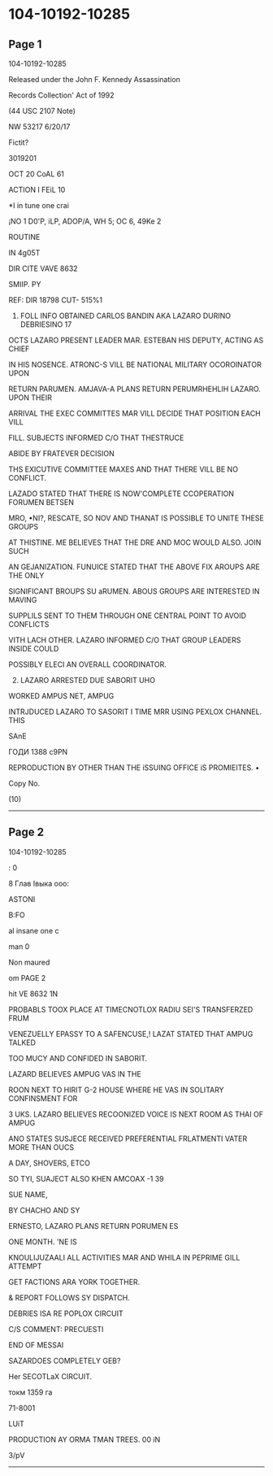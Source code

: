 # 104-10192-10285

## Page 1

104-10192-10285

Released under the John F. Kennedy Assassination

Records Collection' Act of 1992

(44 USC 2107 Note)

NW 53217 6/20/17

Fictit?

3019201

OCT 20 CoAL 61

ACTION I FEiL 10

*I in tune one crai

¡NO 1 D0'P, iLP, ADOP/A, WH 5; OC 6, 49Ke 2

ROUTINE

IN 4g05T

DIR CITE VAVE 8632

SMIIP. PY

REF: DIR 18798 CUT- 515%1

1. FOLL INFO OBTAINED CARLOS BANDIN AKA LAZARO DURINO DEBRIESINO 17

OCTS LAZARO PRESENT LEADER MAR. ESTEBAN HIS DEPUTY, ACTING AS CHIEF

IN HIS NOSENCE. ATRONC-S VILL BE NATIONAL MILITARY OCOROINATOR UPON

RETURN PARUMEN. AMJAVA-A PLANS RETURN PERUMRHEHLIH LAZARO. UPON THEIR

ARRIVAL THE EXEC COMMITTES MAR VILL DECIDE THAT POSITION EACH VILL

FILL. SUBJECTS INFORMED C/O THAT THESTRUCE

ABIDE BY FRATEVER DECISION

THS EXICUTIVE COMMITTEE MAXES AND THAT THERE VILL BE NO CONFLICT.

LAZADO STATED THAT THERE IS NOW'COMPLETE CCOPERATION FORUMEN BETSEN

MRO, •NI?, RESCATE, SO NOV AND THANAT IS POSSIBLE TO UNITE THESE GROUPS

AT THISTINE. ME BELIEVES THAT THE DRE AND MOC WOULD ALSO. JOIN SUCH

AN GEJANIZATION. FUNUICE STATED THAT THE ABOVE FIX AROUPS ARE THE ONLY

SIGNIFICANT BROUPS SU aRUMEN. ABOUS GROUPS ARE INTERESTED IN MAVING

SUPPLILS SENT TO THEM THROUGH ONE CENTRAL POINT TO AVOID CONFLICTS

VITH LACH OTHER. LAZARO INFORMED C/O THAT GROUP LEADERS INSIDE COULD

POSSIBLY ELECI AN OVERALL COORDINATOR.

2. LAZARO ARRESTED DUE SABORIT UHO

WORKED AMPUS NET, AMPUG

INTRJDUCED LAZARO TO SASORIT I TIME MRR USING PEXLOX CHANNEL. THIS

SAnE

ГОДИ 1388 с9РN

REPRODUCTION BY OTHER THAN THE iSSUING OFFICE iS PROMIEITES. •

Copy No.

(10)

---

## Page 2

104-10192-10285

: 0

8 Глав Івыка ооо:

ASTONI

B:FO

al insane one c

man 0

Non maured

om PAGE 2

hit VE 8632 1N

PROBABLS TOOX PLACE AT TIMECNOTLOX RADIU SEI'S TRANSFERZED FRUM

VENEZUELLY EPASSY TO A SAFENCUSE,! LAZAT STATED THAT AMPUG TALKED

TOO MUCY AND CONFIDED IN SABORIT.

LAZARD BELIEVES AMPUG VAS IN THE

ROON NEXT TO HIRIT G-2 HOUSE WHERE HE VAS IN SOLITARY CONFINSMENT FOR

3 UKS. LAZARO BELIEVES RECOONIZED VOICE IS NEXT ROOM AS THAI OF AMPUG

ANO STATES SUSJECE RECEIVED PREFERENTIAL FRLATMENTI VATER MORE THAN OUCS

A DAY, SHOVERS, ETCO

SO TYI, SUAJECT ALSO KHEN AMCOAX -1 39

SUE NAME,

BY CHACHO AND SY

ERNESTO, LAZARO PLANS RETURN PORUMEN ES

ONE MONTH. 'NE IS

KNOULIJUZAALI ALL ACTIVITIES MAR AND WHILA IN PEPRIME GILL ATTEMPT

GET FACTIONS ARA YORK TOGETHER.

& REPORT FOLLOWS SY DISPATCH.

DEBRIES ISA RE POPLOX CIRCUIT

C/S COMMENT: PRECUESTI

END OF MESSAI

SAZARDOES COMPLETELY GEB?

Her SECOTLaX CIRCUIT.

токм 1359 га

71-8001

LUiT

PRODUCTION AY ORMA TMAN TREES. 00 iN

3/рV

---


